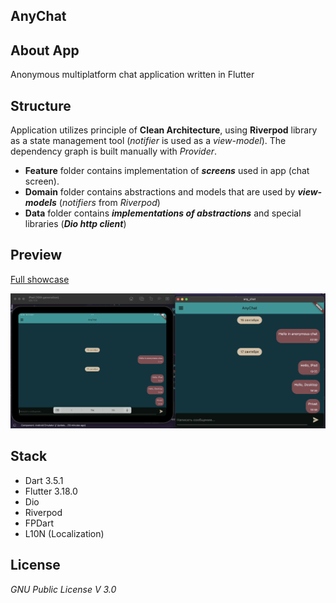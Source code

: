 **AnyChat**
-----------------

## **About App**
Anonymous multiplatform chat application written in Flutter

## **Structure**
Application utilizes principle of **Clean Architecture**,
using **Riverpod** library as a state management tool (*notifier* is used as a *view-model*).
The dependency graph is built manually with *Provider*.

* **Feature** folder contains implementation of ***screens*** used in app (chat screen).
* **Domain** folder contains abstractions and models that are used by ***view-models*** (*notifiers* from *Riverpod*)
* **Data** folder contains ***implementations of abstractions*** and special libraries (***Dio http client***)

## **Preview**

[Full showcase](https://rutube.ru/video/private/3c009757c55e3af2d5922bee2014494d/?p=AOVyBhl9BNE3PccsgPIRuQ)

![Preview](assets/preview.png)

## **Stack**

<ul>
    <li>Dart 3.5.1</li>
    <li>Flutter 3.18.0</li>
    <li>Dio</li>
    <li>Riverpod</li>
    <li>FPDart</li>
    <li>L10N (Localization)</li>
</ul>

## **License**
*GNU Public License V 3.0*
